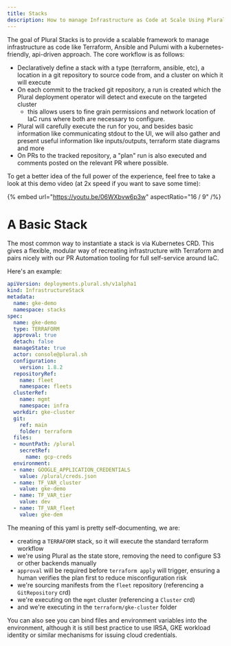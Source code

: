 ```yaml
---
title: Stacks
description: How to manage Infrastructure as Code at Scale Using Plural
---
```

The goal of Plural Stacks is to provide a scalable framework to manage infrastructure as code like Terraform, Ansible and Pulumi with a kubernetes-friendly, api-driven approach.  The core workflow is as follows:

* Declaratively define a stack with a type (terraform, ansible, etc), a location in a git repository to source code from, and a cluster on which it will execute
* On each commit to the tracked git repository, a run is created which the Plural deployment operator will detect and execute on the targeted cluster
   - this allows users to fine grain permissions and network location of IaC runs where both are necessary to configure.
* Plural will carefully execute the run for you, and besides basic information like communicating stdout to the UI, we will also gather and present useful information like inputs/outputs, terraform state diagrams and more
* On PRs to the tracked repository, a "plan" run is also executed and comments posted on the relevant PR where possible.

To get a better idea of the full power of the experience, feel free to take a look at this demo video (at 2x speed if you want to save some time):

{% embed url="https://youtu.be/06WXbvw6p3w" aspectRatio="16 / 9" /%}

# A Basic Stack

The most common way to instantiate a stack is via Kubernetes CRD.  This gives a flexible, modular way of recreating infrastructure with Terraform and pairs nicely with our PR Automation tooling for full self-service around IaC.

Here's an example:

```yaml
apiVersion: deployments.plural.sh/v1alpha1
kind: InfrastructureStack
metadata:
  name: gke-demo
  namespace: stacks
spec:
  name: gke-demo
  type: TERRAFORM
  approval: true
  detach: false
  manageState: true
  actor: console@plural.sh
  configuration:
    version: 1.8.2
  repositoryRef:
    name: fleet
    namespace: fleets
  clusterRef:
    name: mgmt
    namespace: infra
  workdir: gke-cluster
  git:
    ref: main
    folder: terraform
  files:
  - mountPath: /plural
    secretRef:
      name: gcp-creds
  environment:
  - name: GOOGLE_APPLICATION_CREDENTIALS
    value: /plural/creds.json
  - name: TF_VAR_cluster
    value: gke-demo
  - name: TF_VAR_tier
    value: dev
  - name: TF_VAR_fleet
    value: gke-dem
```

The meaning of this yaml is pretty self-documenting, we are:

* creating a `TERRAFORM` stack, so it will execute the standard terraform workflow
* we're using Plural as the state store, removing the need to configure S3 or other backends manually
* `approval` will be required before `terraform apply` will trigger, ensuring a human verifies the plan first to reduce misconfiguration risk
* we're sourcing manifests from the `fleet` repository (referencing a `GitRepository` crd)
* we're executing on the `mgmt` cluster (referencing a `Cluster` crd)
* and we're executing in the `terraform/gke-cluster` folder

You can also see you can bind files and environment variables into the environment, although it is still best practice to use IRSA, GKE workload identity or similar mechanisms for issuing cloud credentials.
